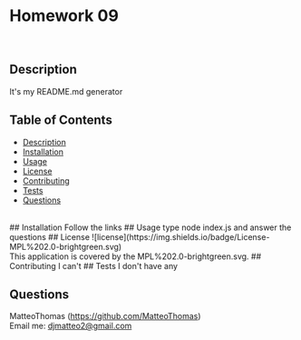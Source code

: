 
  <h1>Homework 09</h1><br />

  ## Description
  It's my README.md generator
  ## Table of Contents
  - [Description](#description)
  - [Installation](#installation)
  - [Usage](#usage)
  - [License](#license)
  - [Contributing](#contributing)
  - [Tests](#tests)
  - [Questions](#questions)
  <br />
  ## Installation
  Follow the links
  ## Usage
  type node index.js and answer the questions
  ## License
  ![license](https://img.shields.io/badge/License-MPL%202.0-brightgreen.svg)

  <br />
  This application is covered by the MPL%202.0-brightgreen.svg. 
  ## Contributing
  I can't
  ## Tests
  I don't have any <br />

  ## Questions
  MatteoThomas (https://github.com/MatteoThomas)<br />
  Email me: djmatteo2@gmail.com<br /><br />
      